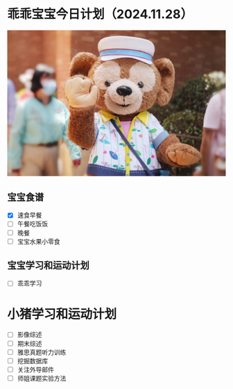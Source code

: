 # 乖乖宝宝今日计划（2024.11.28）
![Image of Babyheader](https://raw.githubusercontent.com/ericlam66/Dr.Lin-Note/refs/heads/main/duffy.png)
## 宝宝食谱
- [x] 速食早餐
- [ ] 午餐吃饭饭
- [ ] 晚餐
- [ ] 宝宝水果小零食
## 宝宝学习和运动计划
- [ ] 乖乖学习
# 小猪学习和运动计划
- [ ] 影像综述
- [ ] 期末综述
- [ ] 雅思真题听力训练
- [ ] 挖掘数据库
- [ ] 关注外导邮件
- [ ] 师姐课题实验方法
